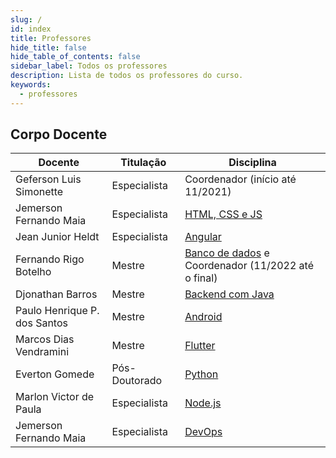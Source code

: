 ```yaml
---
slug: /
id: index
title: Professores
hide_title: false
hide_table_of_contents: false
sidebar_label: Todos os professores
description: Lista de todos os professores do curso.
keywords:
  - professores
---
```


## Corpo Docente

|Docente|Titulação|Disciplina|
|-|-|-|
|Geferson Luis Simonette|Especialista|Coordenador (início até 11/2021)|
|Jemerson Fernando Maia|Especialista|[HTML, CSS e JS](../docs/html-css-js)|
|Jean Junior Heldt|Especialista|[Angular](../docs/angular)|
|Fernando Rigo Botelho|Mestre|[Banco de dados](../docs/banco-de-dados) e Coordenador (11/2022 até o final)|
|Djonathan Barros|Mestre|[Backend com Java](../docs/backend-java)|
|Paulo Henrique P. dos Santos|Mestre|[Android](../docs/android)|
|Marcos Dias Vendramini|Mestre|[Flutter](../docs/flutter)|
|Everton Gomede|Pós-Doutorado|[Python](../docs/python)|
|Marlon Victor de Paula|Especialista|[Node.js](../docs/nodejs)|
|Jemerson Fernando Maia|Especialista|[DevOps](../docs/devops)|